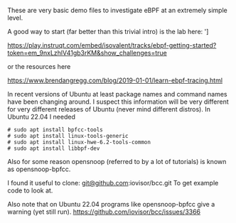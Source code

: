 These are very basic demo files to investigate eBPF at an extremely simple level.

A good way to start (far better than this trivial intro) is the lab here: ']

https://play.instruqt.com/embed/isovalent/tracks/ebpf-getting-started?token=em_9nxLzhlV41gb3rKM&show_challenges=true

or the resources here

https://www.brendangregg.com/blog/2019-01-01/learn-ebpf-tracing.html

In recent versions of Ubuntu at least package names and command names have been changing around. I suspect this information will be very different for very different releases of Ubuntu (never mind different distros). In Ubuntu 22.04 I needed

```
# sudo apt install bpfcc-tools 
# sudo apt install linux-tools-generic
# sudo apt install linux-hwe-6.2-tools-common
# sudo apt install libbpf-dev
```

Also for some reason opensnoop (referred to by a lot of tutorials) is known as opensnoop-bpfcc. 

I found it useful to clone:
git@github.com:iovisor/bcc.git
To get example code to look at.

Also note that on Ubuntu 22.04 programs like opensnoop-bpfcc give a warning (yet still run). 
https://github.com/iovisor/bcc/issues/3366








